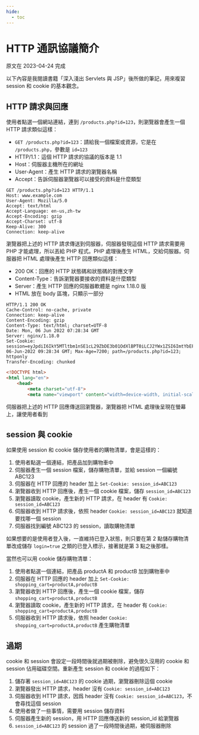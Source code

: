 ```yaml
---
hide:
  - toc
---
```


# HTTP 通訊協議簡介

原文在 2023-04-24 完成

以下內容是我閱讀書籍「深入淺出 Servlets 與 JSP」後所做的筆記，用來複習 session 和 cookie 的基本觀念。

## HTTP 請求與回應

使用者點選一個網站連結，連到 `/products.php?id=123`，則瀏覽器會產生一個 HTTP 請求類似這樣：

- `GET /products.php?id=123`：請給我一個檔案或資源，它是在 `/products.php`，參數是 `id=123`
- HTTP/1.1：這個 HTTP 請求的協議的版本是 1.1
- Host：伺服器主機所在的網址
- User-Agent：產生 HTTP 請求的瀏覽器名稱
- Accept：告訴伺服器瀏覽器可以接受的資料是什麼類型

``` http
GET /products.php?id=123 HTTP/1.1
Host: www.example.com
User-Agent: Mozilla/5.0
Accept: text/html
Accept-Language: en-us,zh-tw
Accept-Encoding: gzip
Accept-Charset: utf-8
Keep-Alive: 300
Connection: keep-alive
```

瀏覽器把上述的 HTTP 請求傳送到伺服器，伺服器發現這個 HTTP 請求需要用 PHP 才能處理，所以丟給 PHP 程式。PHP 處理後產生 HTML，交給伺服器。伺服器把 HTML 處理後產生 HTTP 回應類似這樣：

- 200 OK：回應的 HTTP 狀態碼和狀態碼的對應文字
- Content-Type：告訴瀏覽器要接收的資料是什麼類型
- Server：產生 HTTP 回應的伺服器軟體是 nginx 1.18.0 版
- HTML 放在 body 區塊，只顯示一部分

``` http
HTTP/1.1 200 OK
Cache-Control: no-cache, private
Connection: keep-alive
Content-Encoding: gzip
Content-Type: text/html; charset=UTF-8
Date: Mon, 06 Jun 2022 07:28:34 GMT
Server: nginx/1.18.0
Set-Cookie: session=eyJpdiI6IkY5MTltbm1nSE1cL29ZbDE3b01OdXlBPT0iLCJ2YWx1ZSI6ImtYbEFN;expires=Mon, 06-Jun-2022 09:28:34 GMT; Max-Age=7200; path=/products.php?id=123; httponly
Transfer-Encoding: chunked
```

``` html
<!DOCTYPE html>
<html lang="en">
    <head>
        <meta charset="utf-8">
        <meta name="viewport" content="width=device-width, initial-scale=1">
```

伺服器把上述的 HTTP 回應傳送回瀏覽器，瀏覽器把 HTML 處理後呈現在螢幕上，讓使用者看到

## session 與 cookie

如果使用 session 和 cookie 儲存使用者的購物清單，會是這樣的：

1. 使用者點選一個連結，把產品加到購物車中
2. 伺服器產生一個 session 檔案，儲存購物清單，並給 session 一個編號 ABC123
3. 伺服器在 HTTP 回應的 header 加上 `Set-Cookie: session_id=ABC123`
4. 瀏覽器收到 HTTP 回應後，產生一個 cookie 檔案，儲存 `session_id=ABC123` 
5. 瀏覽器讀取 cookie，產生新的 HTTP 請求，在 header 有 `Cookie: session_id=ABC123`
6. 伺服器收到 HTTP 請求後，依照 header `Cookie: session_id=ABC123` 就知道要找哪一個 session
7. 伺服器找到編號 ABC123 的 session，讀取購物清單

如果想要的是使用者登入後，一直維持已登入狀態，則只要在第 2 點儲存購物清單改成儲存 `login=true` 之類的已登入標示，接著就是第 3 點之後那樣。

當然也可以用 cookie 儲存購物清單：

1. 使用者點選一個連結，把產品 productA 和 productB 加到購物車中
2. 伺服器在 HTTP 回應的 header 加上 `Set-Cookie: shopping_cart=productA,productB`
3. 瀏覽器收到 HTTP 回應後，產生一個 cookie 檔案，儲存 `shopping_cart=productA,productB`
4. 瀏覽器讀取 cookie，產生新的 HTTP 請求，在 header 有 `Cookie: shopping_cart=productA,productB`
5. 伺服器收到 HTTP 請求後，依照 header  `Cookie: shopping_cart=productA,productB` 產生購物清單

## 過期

cookie 和 session 會設定一段時間後就過期被刪除，避免很久沒用的 cookie 和 session 佔用磁碟空間。重新產生 session 和 cookie 的過程如下：

1. 儲存著 `session_id=ABC123` 的 cookie 過期，瀏覽器刪除這個 cookie
2. 瀏覽器發出 HTTP 請求，header 沒有 `Cookie: session_id=ABC123`
3. 伺服器收到 HTTP 請求，因爲 header 沒有 `Cookie: session_id=ABC123`，不會尋找這個 session
4. 使用者做了一些事情，需要用 session 儲存資料
5. 伺服器產生新的 session，用 HTTP 回應傳送新的 session_id 給瀏覽器
6. `session_id=ABC123` 的 session 過了一段時間後過期，被伺服器刪除